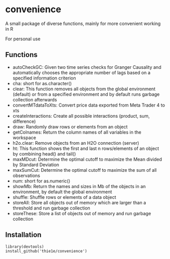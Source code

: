 # convenience
A small package of diverse functions, mainly for more convenient working in R

For personal use

## Functions
- autoCheckGC: Given two time series checks for Granger Causality and automatically
chooses the appropriate number of lags based on a specified information criterion
- cha: short for as.character()
- clear: This function removes all objects from the global environment (default)
or from a specified environment and by default runs garbage collection afterwards
- convertMTdataToXts: Convert price data exported from Meta Trader 4 to xts
- createInteractions: Create all possible interactions (product, sum, difference)
- draw: Randomly draw rows or elements from an object
- getColnames: Return the column names of all variables in the workspace
- h2o.clear: Remove objects from an H2O connection (server)
- ht: This function shows the first and last n rows/elements of an object by
combining head() and tail()
- maxMDcut: Determine the optimal cutoff to maximize the Mean divided by Standard Deviation
- maxSumCut: Determine the optimal cutoff to maximize the sum of all observations
- num: short for as.numeric()
- showMb: Return the names and sizes in Mb of the objects in an environment, by default
the global environment
- shuffle: Shuffle rows or elements of a data object
- storeAll: Store all objects out of memory which are larger than a threshold and
run garbage collection
- storeThese: Store a list of objects out of memory and run garbage collection

## Installation
    library(devtools)
    install_github('thie1e/convenience')
